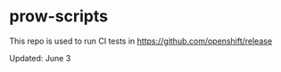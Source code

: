 # prow-scripts

This repo is used to run CI tests in https://github.com/openshift/release

Updated: June 3